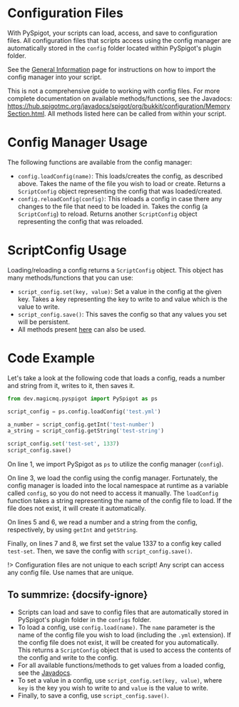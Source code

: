 # Configuration Files

With PySpigot, your scripts can load, access, and save to configuration files. All configuration files that scripts access using the config manager are automatically stored in the `config` folder located within PySpigot\'s plugin folder.

See the [General Information](writingscripts#pyspigot39s-managers) page for instructions on how to import the config manager into your script.

This is not a comprehensive guide to working with config files. For more complete documentation on available methods/functions, see the Javadocs: <https://hub.spigotmc.org/javadocs/spigot/org/bukkit/configuration/MemorySection.html>. All methods listed here can be called from within your script.

# Config Manager Usage

The following functions are available from the config manager:

- `config.loadConfig(name)`: This loads/creates the config, as described above. Takes the name of the file you wish to load or create. Returns a `ScriptConfig` object representing the config that was loaded/created.
- `config.reloadConfig(config)`: This reloads a config in case there any changes to the file that need to be loaded in. Takes the config (a `ScriptConfig`) to reload. Returns another `ScriptConfig` object representing the config that was reloaded.

# ScriptConfig Usage

Loading/reloading a config returns a `ScriptConfig` object. This object has many methods/functions that you can use:

- `script_config.set(key, value)`: Set a value in the config at the given key. Takes a key representing the key to write to and value which is the value to write.
- `script_config.save()`: This saves the config so that any values you set will be persistent.
- All methods present [here](https://hub.spigotmc.org/javadocs/spigot/org/bukkit/configuration/MemorySection.html) can also be used.

# Code Example

Let's take a look at the following code that loads a config, reads a number and string from it, writes to it, then saves it.

```python
from dev.magicmq.pyspigot import PySpigot as ps

script_config = ps.config.loadConfig('test.yml')

a_number = script_config.getInt('test-number')
a_string = script_config.getString('test-string')

script_config.set('test-set', 1337)
script_config.save()
```

On line 1, we import PySpigot as `ps` to utilize the config manager (`config`).

On line 3, we load the config using the config manager. Fortunately, the config manager is loaded into the local namespace at runtime as a variable called `config`, so you do not need to access it manually. The `loadConfig` function takes a string representing the name of the config file to load. If the file does not exist, it will create it automatically.

On lines 5 and 6, we read a number and a string from the config, respectively, by using `getInt` and `getString`.

Finally, on lines 7 and 8, we first set the value 1337 to a config key called `test-set`. Then, we save the config with `script_config.save()`.

!> Configuration files are not unique to each script! Any script can access any config file. Use names that are unique.

## To summrize: {docsify-ignore}

- Scripts can load and save to config files that are automatically stored in PySpigot\'s plugin folder in the `configs` folder.
- To load a config, use `config.load(name)`. The `name` parameter is the name of the config file you wish to load (including the `.yml` extension). If the config file does not exist, it will be created for you automatically. This returns a `ScriptConfig` object that is used to access the contents of the config and write to the config.
- For all available functions/methods to get values from a loaded config, see the [Javadocs](https://hub.spigotmc.org/javadocs/spigot/org/bukkit/configuration/MemorySection.html).
- To set a value in a config, use `script_config.set(key, value)`, where `key` is the key you wish to write to and `value` is the value to write.
- Finally, to save a config, use `script_config.save()`.
